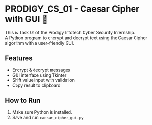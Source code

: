 # PRODIGY_CS_01 - Caesar Cipher with GUI 🔐

This is Task 01 of the Prodigy Infotech Cyber Security Internship.  
A Python program to encrypt and decrypt text using the Caesar Cipher algorithm with a user-friendly GUI.

## Features
- Encrypt & decrypt messages
- GUI interface using Tkinter
- Shift value input with validation
- Copy result to clipboard

## How to Run
1. Make sure Python is installed.
2. Save and run `caesar_cipher_gui.py`:
